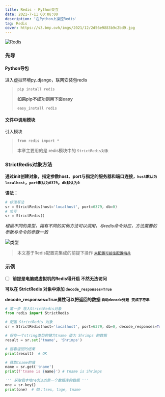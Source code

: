 ```yaml
---
title: Redis - Python交互
date: 2021-7-11 00:08:00
description: '在Python上操控Redis'
tag: Redis
cover: https://s3.bmp.ovh/imgs/2021/12/2d56e9883b9c2bd9.jpg
---
```


![Redis](https://gimg2.baidu.com/image_search/src=http%3A%2F%2Fstaticdata.yuanshihui.com%2Fdata%2FM00%2F6B%2F48%2FCIECAFtXNqyAJ117AABgsxRD-vs598.png&refer=http%3A%2F%2Fstaticdata.yuanshihui.com&app=2002&size=f9999,10000&q=a80&n=0&g=0n&fmt=jpeg?sec=1641607439&t=3fe57771c8cbb3351a2c376bba6f5c00)

### 先导 ###

#### Python导包 ####

进⼊虚拟环境py_django，联⽹安装包redis

> `pip install redis`
>
> **如果pip不成功则用下面easy**
>
> `easy_install redis`

#### **文件中调用模块** ####

引⼊模块

> `from redis import *`
>
> 本章主要用的是 redis模块中的 `StrictRedis对象`

### StrictRedis对象⽅法 ###

**通过init创建对象，指定参数host、port与指定的服务器和端⼝连接，`host默认为localhost`，`port默认为6379`，`db默认为0`**

**语法：**

```python
# 标准写法
sr = StrictRedis(host='localhost', port=6379, db=0)
# 简写
sr = StrictRedis()
```

*根据不同的类型，拥有不同的实例⽅法可以调⽤，与redis命令对应，⽅法需要的参数与命令的参数⼀致*

![类型](https://s3.bmp.ovh/imgs/2021/12/e059ca7725b3d8d3.png)

> 本文基于Redis配置完集成的前提下操作 [`未配置可前往配置哨兵`](https://jiaoyanxia.github.io/2021/12/13/Redis配置哨兵/)

### 示例 ###

- [ ] **前提是电脑或虚拟机的Redis得开启 不然无法访问**

**可以在 StrictRedis 对象中添加 `decode_responses=True`** 

**decode_responses=True属性可以把返回的数据 `自动decode处理 变成字符串`**

```python
# 第一步 导入StrictRedis对象
from redis import StrictRedis

# 配置 StrictRedis 对象
sr = StrictRedis(host='localhost', port=6379, db=0, decode_responses=True)

# 保存一个string类型的键为tname 值为 Shrimps 的数据
result = sr.set('tname', 'Shrimps')

# 查看返回的结果
print(result)  # OK

# 获取tname的值
name = sr.get('tname')
print(f'tname is {name}') # tname is Shrimps

''' 获取我本地redis的第一个数据库的数据 '''
one = sr.key()
print(one)  # 如：tsex, tage, tname
```
